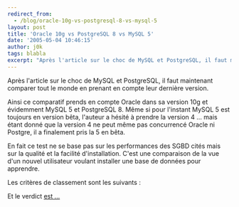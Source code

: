 ```yaml
---
redirect_from:
  - /blog/oracle-10g-vs-postgresql-8-vs-mysql-5
layout: post
title: 'Oracle 10g vs PostgreSQL 8 vs MySQL 5'
date: '2005-05-04 10:46:15'
author: j0k
tags: blabla
excerpt: "Après l'article sur le choc de MySQL et PostgreSQL, il faut maintenant comparer tout le monde en prenant en compte leur dernière version.     \nAinsi ce comparatif prends en compte Oracle dans sa version 10g et évidemment MySQL 5 et PostgreSQL 8. Même si pour l'instant MySQL 5 est toujours en version bêta, l'auteur a hésité à prendre la version 4 ... mais étant      …"
---
```


Après l'article sur le choc de MySQL et PostgreSQL, il faut maintenant comparer tout le monde en prenant en compte leur dernière version.

Ainsi ce comparatif prends en compte Oracle dans sa version 10g et évidemment MySQL 5 et PostgreSQL 8. Même si pour l'instant MySQL 5 est toujours en version bêta, l'auteur a hésité à prendre la version 4 ... mais étant donné que la version 4 ne peut même pas concurrencé Oracle ni Postgre, il a finalement pris la 5 en bêta.

En fait ce test ne se base pas sur les performances des SGBD cités mais sur la qualité et la facilité d'installation. C'est une comparaison de la vue d'un nouvel utilisateur voulant installer une base de données pour apprendre.

Les critères de classement sont les suivants :

Et le verdict [est ...](http://www.suite101.com/article.cfm/oracle/115560)

